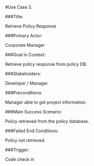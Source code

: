 #Use Case 3.

###Title:

Retrieve Policy Response

###Primary Actor: 

Corporate Manager

###Goal in Context: 

Retrieve policy response from policy DB.

###Stakeholders:

Developer / Manager

###Preconditions: 

Manager able to get project information.

###Main Success Scenario: 

Policy retrieved from the policy database.

###Failed End Conditions: 

Policy not retrieved.

###Trigger: 

Code check in 
